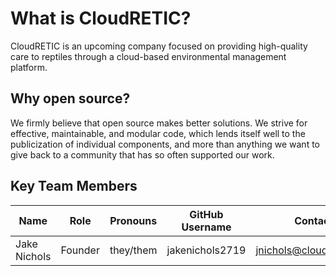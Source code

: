 # What is CloudRETIC?

CloudRETIC is an upcoming company focused on providing high-quality care to reptiles through a cloud-based environmental management platform.

## Why open source?

We firmly believe that open source makes better solutions. We strive for effective, maintainable, and modular code, which lends itself well to the publicization of individual components, and more than anything we want to give back to a community that has so often supported our work.

## Key Team Members

Name | Role | Pronouns | GitHub Username | Contact
---|---|---|---|---
Jake Nichols | Founder | they/them | jakenichols2719 | jnichols@cloudretic.com
